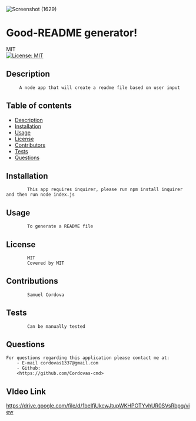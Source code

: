 ![Screenshot (1629)](https://user-images.githubusercontent.com/76268942/113965682-745c8680-97f3-11eb-9de2-e153a4a7d86a.png)

# Good-README generator!
MIT<br>[![License: MIT](https://img.shields.io/badge/License-MIT-yellow.svg)](https://opensource.org/licenses/MIT)
## Description 
         A node app that will create a readme file based on user input
## Table of contents
* [Description](#description)
* [Installation](#installation)
* [Usage](#usage)
* [License](#license)
* [Contributors](#contributing)
* [Tests](#tests)
* [Questions](#questions)
## Installation
            This app requires inquirer, please run npm install inquirer and then run node index.js
## Usage 
            To generate a README file 
## License
            MIT
            Covered by MIT
## Contributions
            Samuel Cordova
## Tests
            Can be manually tested
## Questions
    For questions regarding this application please contact me at:
        - E-mail cordovas1337@gmail.com
        - Github:
        <https://github.com/Cordovas-cmd>
        
## VIdeo Link
<https://drive.google.com/file/d/1beIfjUkcwJtupWKHPOTYvhUR0SVsRbpg/view>